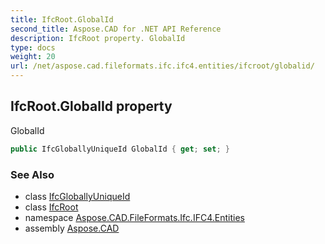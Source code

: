 ```yaml
---
title: IfcRoot.GlobalId
second_title: Aspose.CAD for .NET API Reference
description: IfcRoot property. GlobalId
type: docs
weight: 20
url: /net/aspose.cad.fileformats.ifc.ifc4.entities/ifcroot/globalid/
---
```

## IfcRoot.GlobalId property

GlobalId

```csharp
public IfcGloballyUniqueId GlobalId { get; set; }
```

### See Also

* class [IfcGloballyUniqueId](../../../aspose.cad.fileformats.ifc.ifc4.types/ifcgloballyuniqueid/)
* class [IfcRoot](../)
* namespace [Aspose.CAD.FileFormats.Ifc.IFC4.Entities](../../ifcroot/)
* assembly [Aspose.CAD](../../../)


